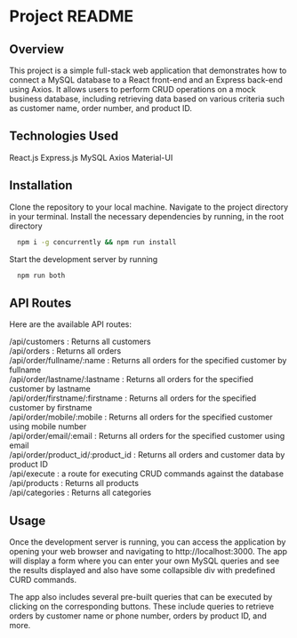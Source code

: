 # Project README

## Overview
This project is a simple full-stack web application that demonstrates how to connect a MySQL database to a React front-end and an Express back-end using Axios. It allows users to perform CRUD operations on a mock business database, including retrieving data based on various criteria such as customer name, order number, and product ID.

## Technologies Used
React.js
Express.js
MySQL
Axios
Material-UI

## Installation
Clone the repository to your local machine.
Navigate to the project directory in your terminal.
Install the necessary dependencies by running, in the root directory
```sh
  npm i -g concurrently && npm run install
  ```
Start the development server by running
```sh
  npm run both
  ```

## API Routes
Here are the available API routes:

/api/customers : Returns all customers\
/api/orders : Returns all orders\
/api/order/fullname/:name : Returns all orders for the specified customer by fullname\
/api/order/lastname/:lastname : Returns all orders for the specified customer by lastname\
/api/order/firstname/:firstname : Returns all orders for the specified customer by firstname\
/api/order/mobile/:mobile : Returns all orders for the specified customer using mobile number\
/api/order/email/:email : Returns all orders for the specified customer using email\
/api/order/product_id/:product_id : Returns all orders and customer data by product ID\
/api/execute : a route for executing CRUD commands against the database\
/api/products : Returns all products\
/api/categories : Returns all categories

## Usage
Once the development server is running, you can access the application by opening your web browser and navigating to http://localhost:3000. The app will display a form where you can enter your own MySQL queries and see the results displayed and also have some collapsible div with predefined CURD commands.

The app also includes several pre-built queries that can be executed by clicking on the corresponding buttons. These include queries to retrieve orders by customer name or phone number, orders by product ID, and more.

